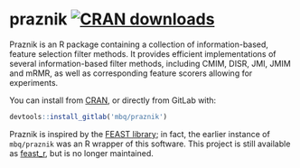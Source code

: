 # praznik [![CRAN downloads](http://cranlogs.r-pkg.org/badges/praznik)](http://cran.rstudio.com/web/packages/praznik/index.html)

Praznik is an R package containing a collection of information-based, feature selection filter methods.
It provides efficient implementations of several information-based filter methods, including CMIM, DISR, JMI, JMIM and mRMR, as well as corresponding feature scorers allowing for experiments.

You can install from [CRAN](https://cran.r-project.org/package=praznik), or directly from GitLab with:

```r
devtools::install_gitlab('mbq/praznik')
```

Praznik is inspired by the [FEAST library](https://github.com/Craigacp/FEAST); in fact, the earlier instance of `mbq/praznik` was an R wrapper of this software. 
This project is still available as [feast_r](https://github.com/mbq/feast_r), but is no longer maintained.

